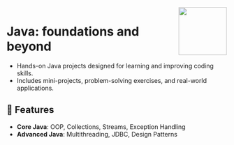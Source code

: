 <img align="right" src="https://upload.wikimedia.org/wikipedia/en/3/30/Java_programming_language_logo.svg" width="110" height="110">

# Java: foundations and beyond  
 - Hands-on Java projects designed for learning and improving coding skills.
 - Includes mini-projects, problem-solving exercises, and real-world applications.

## 🚀 Features
- **Core Java**: OOP, Collections, Streams, Exception Handling
- **Advanced Java**: Multithreading, JDBC, Design Patterns




